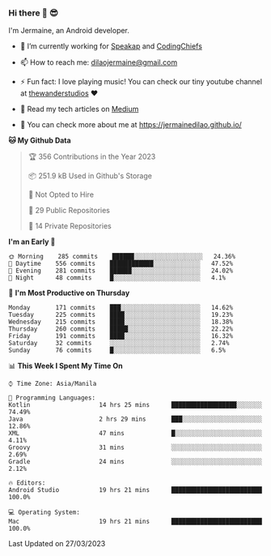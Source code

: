 ### Hi there 👋 😎
I'm Jermaine, an Android developer.

- 🔭 I’m currently working for [Speakap](https://www.speakap.com/) and [CodingChiefs](https://codingchiefs.com/en/)

- 📫 How to reach me: dilaojermaine@gmail.com

- ⚡ Fun fact: I love playing music! You can check our tiny youtube channel at [thewanderstudios](https://www.youtube.com/thewanderstudios) ♥️

- 📖 Read my tech articles on [Medium](https://jermainedilao.medium.com/)

- 👀 You can check more about me at https://jermainedilao.github.io/

<!--
**jermainedilao/jermainedilao** is a ✨ _special_ ✨ repository because its `README.md` (this file) appears on your GitHub profile.

Here are some ideas to get you started:

- 🔭 I’m currently working on ...
- 🌱 I’m currently learning ...
- 👯 I’m looking to collaborate on ...
- 🤔 I’m looking for help with ...
- 💬 Ask me about ...
- 📫 How to reach me: ...
- 😄 Pronouns: ...
- ⚡ Fun fact: ...
-->

<!--START_SECTION:waka-->
**🐱 My Github Data** 

> 🏆 356 Contributions in the Year 2023
 > 
> 📦 251.9 kB Used in Github's Storage 
 > 
> 🚫 Not Opted to Hire
 > 
> 📜 29 Public Repositories 
 > 
> 🔑 14 Private Repositories  
 > 
**I'm an Early 🐤** 

```text
🌞 Morning    285 commits    ██████░░░░░░░░░░░░░░░░░░░   24.36% 
🌆 Daytime    556 commits    ████████████░░░░░░░░░░░░░   47.52% 
🌃 Evening    281 commits    ██████░░░░░░░░░░░░░░░░░░░   24.02% 
🌙 Night      48 commits     █░░░░░░░░░░░░░░░░░░░░░░░░   4.1%

```
📅 **I'm Most Productive on Thursday** 

```text
Monday       171 commits    ███░░░░░░░░░░░░░░░░░░░░░░   14.62% 
Tuesday      225 commits    ████░░░░░░░░░░░░░░░░░░░░░   19.23% 
Wednesday    215 commits    ████░░░░░░░░░░░░░░░░░░░░░   18.38% 
Thursday     260 commits    █████░░░░░░░░░░░░░░░░░░░░   22.22% 
Friday       191 commits    ████░░░░░░░░░░░░░░░░░░░░░   16.32% 
Saturday     32 commits     ░░░░░░░░░░░░░░░░░░░░░░░░░   2.74% 
Sunday       76 commits     █░░░░░░░░░░░░░░░░░░░░░░░░   6.5%

```


📊 **This Week I Spent My Time On** 

```text
⌚︎ Time Zone: Asia/Manila

💬 Programming Languages: 
Kotlin                   14 hrs 25 mins      ██████████████████░░░░░░░   74.49% 
Java                     2 hrs 29 mins       ███░░░░░░░░░░░░░░░░░░░░░░   12.86% 
XML                      47 mins             █░░░░░░░░░░░░░░░░░░░░░░░░   4.11% 
Groovy                   31 mins             ░░░░░░░░░░░░░░░░░░░░░░░░░   2.69% 
Gradle                   24 mins             ░░░░░░░░░░░░░░░░░░░░░░░░░   2.12%

🔥 Editors: 
Android Studio           19 hrs 21 mins      █████████████████████████   100.0%

💻 Operating System: 
Mac                      19 hrs 21 mins      █████████████████████████   100.0%

```


 Last Updated on 27/03/2023
<!--END_SECTION:waka-->
